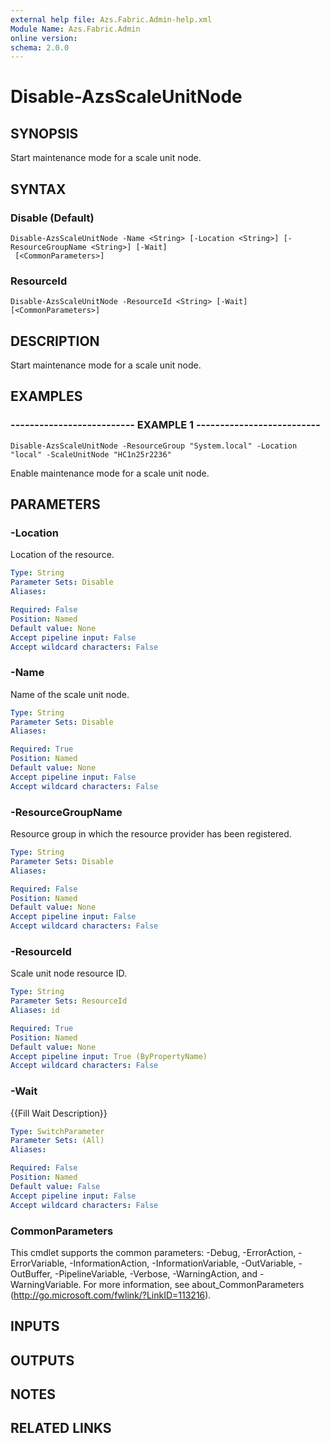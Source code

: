 ```yaml
---
external help file: Azs.Fabric.Admin-help.xml
Module Name: Azs.Fabric.Admin
online version: 
schema: 2.0.0
---
```


# Disable-AzsScaleUnitNode

## SYNOPSIS
Start maintenance mode for a scale unit node.

## SYNTAX

### Disable (Default)
```
Disable-AzsScaleUnitNode -Name <String> [-Location <String>] [-ResourceGroupName <String>] [-Wait]
 [<CommonParameters>]
```

### ResourceId
```
Disable-AzsScaleUnitNode -ResourceId <String> [-Wait] [<CommonParameters>]
```

## DESCRIPTION
Start maintenance mode for a scale unit node.

## EXAMPLES

### -------------------------- EXAMPLE 1 --------------------------
```
Disable-AzsScaleUnitNode -ResourceGroup "System.local" -Location "local" -ScaleUnitNode "HC1n25r2236"
```

Enable maintenance mode for a scale unit node.

## PARAMETERS

### -Location
Location of the resource.

```yaml
Type: String
Parameter Sets: Disable
Aliases: 

Required: False
Position: Named
Default value: None
Accept pipeline input: False
Accept wildcard characters: False
```

### -Name
Name of the scale unit node.

```yaml
Type: String
Parameter Sets: Disable
Aliases: 

Required: True
Position: Named
Default value: None
Accept pipeline input: False
Accept wildcard characters: False
```

### -ResourceGroupName
Resource group in which the resource provider has been registered.

```yaml
Type: String
Parameter Sets: Disable
Aliases: 

Required: False
Position: Named
Default value: None
Accept pipeline input: False
Accept wildcard characters: False
```

### -ResourceId
Scale unit node resource ID.

```yaml
Type: String
Parameter Sets: ResourceId
Aliases: id

Required: True
Position: Named
Default value: None
Accept pipeline input: True (ByPropertyName)
Accept wildcard characters: False
```

### -Wait
{{Fill Wait Description}}

```yaml
Type: SwitchParameter
Parameter Sets: (All)
Aliases: 

Required: False
Position: Named
Default value: False
Accept pipeline input: False
Accept wildcard characters: False
```

### CommonParameters
This cmdlet supports the common parameters: -Debug, -ErrorAction, -ErrorVariable, -InformationAction, -InformationVariable, -OutVariable, -OutBuffer, -PipelineVariable, -Verbose, -WarningAction, and -WarningVariable. For more information, see about_CommonParameters (http://go.microsoft.com/fwlink/?LinkID=113216).

## INPUTS

## OUTPUTS

## NOTES

## RELATED LINKS

